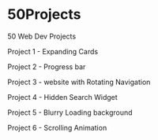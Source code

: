 # 50Projects
50 Web Dev Projects 

Project 1 -  Expanding Cards

Project 2 - Progress bar

Project 3 - website with Rotating Navigation   

Project 4 - Hidden Search Widget 

Project 5 - Blurry Loading background

Project 6 - Scrolling Animation

